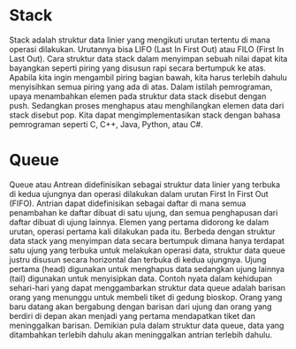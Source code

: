 # Stack
  Stack adalah struktur data linier yang mengikuti urutan tertentu di mana operasi dilakukan. Urutannya bisa LIFO (Last In First Out) atau FILO (First In Last Out). 
Cara struktur data stack dalam menyimpan sebuah nilai dapat kita bayangkan seperti piring yang disusun rapi secara bertumpuk ke atas. Apabila kita ingin mengambil piring bagian bawah, kita harus terlebih dahulu menyisihkan semua piring yang ada di atas.
  Dalam istilah pemrograman, upaya menambahkan elemen pada struktur data stack disebut dengan push. Sedangkan proses menghapus atau menghilangkan elemen data dari stack disebut pop. 
Kita dapat mengimplementasikan stack dengan bahasa pemrograman seperti C, C++, Java, Python, atau C#.

# Queue
  Queue atau Antrean didefinisikan sebagai struktur data linier yang terbuka di kedua ujungnya dan operasi dilakukan dalam urutan First In First Out (FIFO).
  Antrian dapat didefinisikan sebagai daftar di mana semua penambahan ke daftar dibuat di satu ujung, dan semua penghapusan dari daftar dibuat di ujung lainnya. Elemen yang pertama didorong ke dalam urutan, operasi pertama kali dilakukan pada itu.
Berbeda dengan struktur data stack yang menyimpan data secara bertumpuk dimana hanya terdapat satu ujung yang terbuka untuk melakukan operasi data, struktur data queue justru disusun secara horizontal dan terbuka di kedua ujungnya. Ujung pertama (head) digunakan untuk menghapus data sedangkan ujung lainnya (tail) digunakan untuk menyisipkan data.
  Contoh nyata dalam kehidupan sehari-hari yang dapat menggambarkan struktur data queue adalah barisan orang yang menunggu untuk membeli tiket di gedung bioskop.
Orang yang baru datang akan bergabung dengan barisan dari ujung dan orang yang berdiri di depan akan menjadi yang pertama mendapatkan tiket dan meninggalkan barisan. Demikian pula dalam struktur data queue, data yang ditambahkan terlebih dahulu akan meninggalkan antrian terlebih dahulu.


